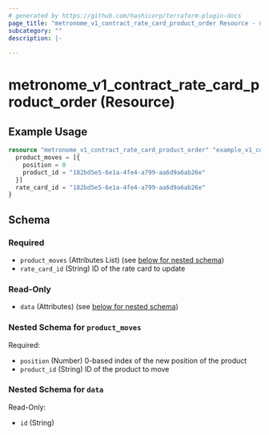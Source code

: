 ```yaml
---
# generated by https://github.com/hashicorp/terraform-plugin-docs
page_title: "metronome_v1_contract_rate_card_product_order Resource - metronome"
subcategory: ""
description: |-
  
---
```


# metronome_v1_contract_rate_card_product_order (Resource)



## Example Usage

```terraform
resource "metronome_v1_contract_rate_card_product_order" "example_v1_contract_rate_card_product_order" {
  product_moves = [{
    position = 0
    product_id = "182bd5e5-6e1a-4fe4-a799-aa6d9a6ab26e"
  }]
  rate_card_id = "182bd5e5-6e1a-4fe4-a799-aa6d9a6ab26e"
}
```

<!-- schema generated by tfplugindocs -->
## Schema

### Required

- `product_moves` (Attributes List) (see [below for nested schema](#nestedatt--product_moves))
- `rate_card_id` (String) ID of the rate card to update

### Read-Only

- `data` (Attributes) (see [below for nested schema](#nestedatt--data))

<a id="nestedatt--product_moves"></a>
### Nested Schema for `product_moves`

Required:

- `position` (Number) 0-based index of the new position of the product
- `product_id` (String) ID of the product to move


<a id="nestedatt--data"></a>
### Nested Schema for `data`

Read-Only:

- `id` (String)
